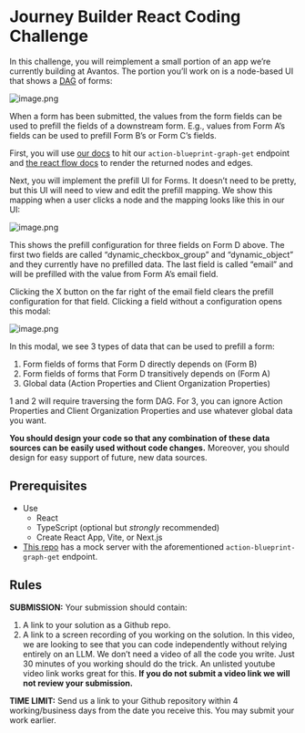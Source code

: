 # Journey Builder React Coding Challenge

In this challenge, you will reimplement a small portion of an app we’re currently building at Avantos. The portion you’ll work on is a node-based UI that shows a [DAG](https://en.wikipedia.org/wiki/Directed_acyclic_graph) of forms:

![image.png](attachment:898e69a9-082b-4ba3-9593-5edfa1bc2318:image.png)

When a form has been submitted, the values from the form fields can be used to prefill the fields of a downstream form. E.g., values from Form A’s fields can be used to prefill Form B’s or Form C’s fields.

First, you will use [our docs](https://api.avantos-dev.io/docs#/operations/action-blueprint-graph-get) to hit our `action-blueprint-graph-get` endpoint and [the react flow docs](https://reactflow.dev/) to render the returned nodes and edges.

Next, you will implement the prefill UI for Forms. It doesn’t need to be pretty, but this UI will need to view and edit the prefill mapping. We show this mapping when a user clicks a node and the mapping looks like this in our UI:

![image.png](attachment:ba31aa98-8e4e-4b9d-bfb6-e99d9f6523c7:image.png)

This shows the prefill configuration for three fields on Form D above. The first two fields are called “dynamic_checkbox_group” and “dynamic_object” and they currently have no prefilled data. The last field is called “email” and will be prefilled with the value from Form A’s email field.

Clicking the X button on the far right of the email field clears the prefill configuration for that field. Clicking a field without a configuration opens this modal:

![image.png](attachment:36458b96-1384-4460-b022-8f9dd09cec7b:image.png)

In this modal, we see 3 types of data that can be used to prefill a form:

1. Form fields of forms that Form D directly depends on (Form B)
2. Form fields of forms that Form D transitively depends on (Form A)
3. Global data (Action Properties and Client Organization Properties)

1 and 2 will require traversing the form DAG. For 3, you can ignore Action Properties and Client Organization Properties and use whatever global data you want. 

**You should design your code so that any combination of these data sources can be easily used without code changes.** Moreover, you should design for easy support of future, new data sources.

## Prerequisites

- Use
    - React
    - TypeScript (optional but *strongly* recommended)
    - Create React App, Vite, or Next.js
- [This repo](https://github.com/mosaic-avantos/frontendchallengeserver) has a mock server with the aforementioned `action-blueprint-graph-get` endpoint.

## Rules

**SUBMISSION:** Your submission should contain:

1. A link to your solution as a Github repo.
2. A link to a screen recording of you working on the solution. In this video, we are looking to see that you can code independently without relying entirely on an LLM. We don’t need a video of all the code you write. Just 30 minutes of you working should do the trick. An unlisted youtube video link works great for this. **If you do not submit a video link we will not review your submission.**

**TIME LIMIT:** Send us a link to your Github repository within 4 working/business days from the date you receive this. You may submit your work earlier.